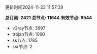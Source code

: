 更新时间2024-11-23 11:57:39

**总订阅: 2421**
**总节点: 11644**
**有效节点: 6544**
- v2ray节点: 3697
- trojan节点: 1060
- ss节点: 1785
- ssr节点: 2
